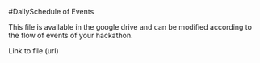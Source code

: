 #DailySchedule of Events 

This file is available in the google drive and can be modified according to the flow of events of your hackathon. 

Link to file (url)